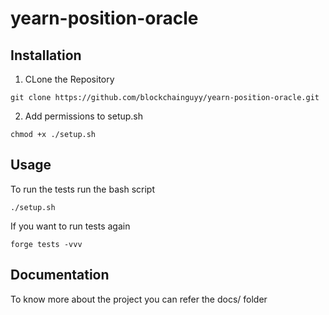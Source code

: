 # yearn-position-oracle

## Installation

1. CLone the Repository

```properties
git clone https://github.com/blockchainguyy/yearn-position-oracle.git
```

2. Add permissions to setup.sh

```properties
chmod +x ./setup.sh
```

## Usage

To run the tests run the bash script

```properties
./setup.sh
```

If you want to run tests again

```properties
forge tests -vvv
```

## Documentation

To know more about the project you can refer the docs/ folder